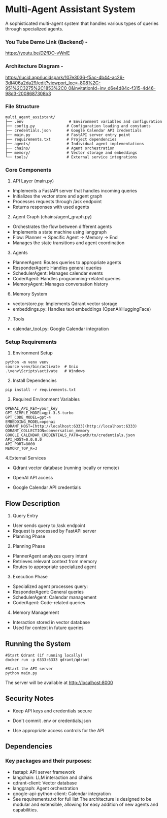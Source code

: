 # Multi-Agent Assistant System

A sophisticated multi-agent system that handles various types of queries through specialized agents.

### You Tube Demo Link (Backend) - 
https://youtu.be/DZfDO-vWnlE

### Architecture Diagram - 
https://lucid.app/lucidspark/107e3036-f5ac-4b44-ac26-3df406a2da29/edit?viewport_loc=-808%2C-951%2C3275%2C1853%2C0_0&invitationId=inv_d6e4d84c-f315-4d46-98d3-2008687308b3
### File Structure

```none
multi_agent_assistant/
├── .env                    # Environment variables and configuration
├── config.py              # Configuration loading and constants
├── credentials.json       # Google Calendar API credentials
├── main.py                # FastAPI server entry point
├── requirements.txt       # Project dependencies
├── agents/                # Individual agent implementations
├── chains/                # Agent orchestration
├── memory/                # Vector storage and embeddings
└── tools/                 # External service integrations
```

### Core Components

1. API Layer (main.py)

* Implements a FastAPI server that handles incoming queries
* Initializes the vector store and agent graph
* Processes requests through /ask endpoint
* Returns responses with used agents

2. Agent Graph (chains/agent\_graph.py)

* Orchestrates the flow between different agents
* Implements a state machine using langgraph
* Flow: Planner → Specific Agent → Memory → End
* Manages the state transitions and agent coordination

3. Agents

* PlannerAgent: Routes queries to appropriate agents
* ResponderAgent: Handles general queries
* SchedulerAgent: Manages calendar events
* CoderAgent: Handles programming-related queries
* MemoryAgent: Manages conversation history

6. Memory System

* vectorstore.py: Implements Qdrant vector storage
* embeddings.py: Handles text embeddings (OpenAI/HuggingFace)

7. Tools

* calendar\_tool.py: Google Calendar integration

### Setup Requirements

1. Environment Setup
``` none
python -m venv venv
source venv/bin/activate  # Unix
.\venv\Scripts\activate   # Windows
```
2. Install Dependencies
```
pip install -r requirements.txt
```
3. Required Environment Variables
```
OPENAI_API_KEY=your_key
GPT_SIMPLE_MODEL=gpt-3.5-turbo
GPT_CODE_MODEL=gpt-4
EMBEDDING_MODEL=openai
QDRANT_HOST=[http://localhost:6333](http://localhost:6333)
QDRANT_COLLECTION=conversation_memory
GOOGLE_CALENDAR_CREDENTIALS_PATH=path/to/credentials.json
API_HOST=0.0.0.0
API_PORT=8000
MEMORY_TOP_K=3
```
4.External Services

* Qdrant vector database (running locally or remote)

* OpenAI API access

* Google Calendar API credentials

## Flow Description

1. Query Entry

* User sends query to /ask endpoint
* Request is processed by FastAPI server
* Planning Phase

2. Planning Phase

* PlannerAgent analyzes query intent
* Retrieves relevant context from memory
* Routes to appropriate specialized agent

3. Execution Phase

* Specialized agent processes query:
* ResponderAgent: General queries
* SchedulerAgent: Calendar management
* CoderAgent: Code-related queries

4. Memory Management

* Interaction stored in vector database
* Used for context in future queries

## Running the System
```
#Start Qdrant (if running locally)
docker run -p 6333:6333 qdrant/qdrant

#Start the API server
python main.py
```
The server will be available at [http://localhost:8000](http://localhost:8000)

## Security Notes

* Keep API keys and credentials secure

* Don't commit .env or credentials.json

* Use appropriate access controls for the API

## Dependencies

### Key packages and their purposes:

* fastapi: API server framework
* langchain: LLM interaction and chains
* qdrant-client: Vector database
* langgraph: Agent orchestration
* google-api-python-client: Calendar integration
* See requirements.txt for full list
  The architecture is designed to be modular and extensible, allowing for easy addition of new agents and capabilities.

